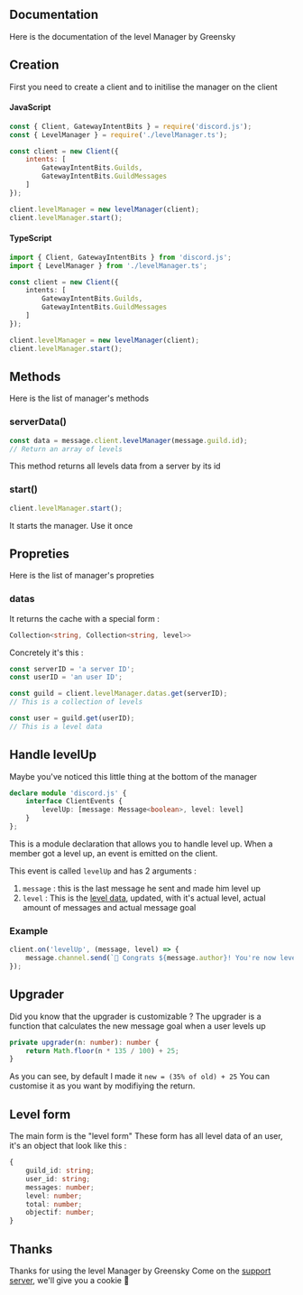 ## Documentation
Here is the documentation of the level Manager by Greensky

## Creation
First you need to create a client and to initilise the manager on the client

#### JavaScript
```js
const { Client, GatewayIntentBits } = require('discord.js');
const { LevelManager } = require('./levelManager.ts');

const client = new Client({
    intents: [
        GatewayIntentBits.Guilds,
        GatewayIntentBits.GuildMessages
    ]
});

client.levelManager = new levelManager(client);
client.levelManager.start();
```

#### TypeScript
```ts
import { Client, GatewayIntentBits } from 'discord.js';
import { LevelManager } from './levelManager.ts';

const client = new Client({
    intents: [
        GatewayIntentBits.Guilds,
        GatewayIntentBits.GuildMessages
    ]
});

client.levelManager = new levelManager(client);
client.levelManager.start();
```

## Methods
Here is the list of manager's methods

### serverData()
```js
const data = message.client.levelManager(message.guild.id);
// Return an array of levels
```

This method returns all levels data from a server by its id

### start()
```js
client.levelManager.start();
```

It starts the manager.
Use it once

## Propreties
Here is the list of manager's propreties

### datas
It returns the cache with a special form :
```ts
Collection<string, Collection<string, level>>
```
Concretely it's this :
```js
const serverID = 'a server ID';
const userID = 'an user ID';

const guild = client.levelManager.datas.get(serverID);
// This is a collection of levels

const user = guild.get(userID);
// This is a level data
```

## Handle levelUp
Maybe you've noticed this little thing at the bottom of the manager

```ts
declare module 'discord.js' {
    interface ClientEvents {
        levelUp: [message: Message<boolean>, level: level]
    }
};
```

This is a module declaration that allows you to handle level up.
When a member got a level up, an event is emitted on the client.

This event is called `levelUp` and has 2 arguments :
1. `message` : this is the last message he sent and made him level up
2. `level` : This is the [level data](#level-form), updated, with it's actual level, actual amount of messages and actual message goal

### Example
```js
client.on('levelUp', (message, level) => {
    message.channel.send(`🎉 Congrats ${message.author}! You're now level ${level.level}!`);
});
```

## Upgrader
Did you know that the upgrader is customizable ?
The upgrader is a function that calculates the new message goal when a user levels up

```ts
private upgrader(n: number): number {
    return Math.floor(n * 135 / 100) + 25;
}
```

As you can see, by default I made it `new = (35% of old) + 25`
You can customise it as you want by modifiying the return.

## Level form
The main form is the "level form"
These form has all level data of an user, it's an object that look like this :
```ts
{
    guild_id: string;
    user_id: string;
    messages: number;
    level: number;
    total: number;
    objectif: number;
}
```

## Thanks
Thanks for using the level Manager by Greensky
Come on the [support server](https://discord.gg/fHyN5w84g6), we'll give you a cookie 🍪